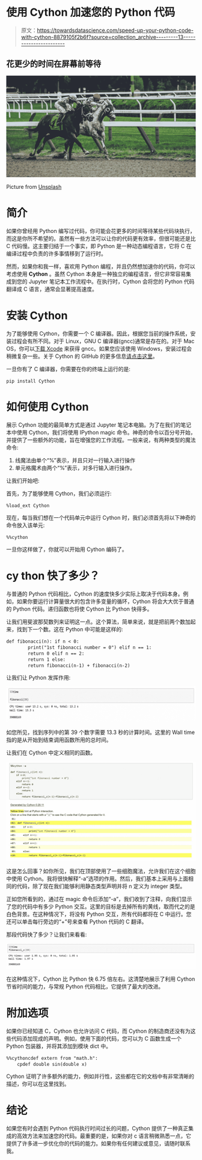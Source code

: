 # 使用 Cython 加速您的 Python 代码

> 原文：<https://towardsdatascience.com/speed-up-your-python-code-with-cython-8879105f2b6f?source=collection_archive---------13----------------------->

## 花更少的时间在屏幕前等待

![](img/db99bd35aca2da825ec20b868d9e9c5e.png)

Picture from [Unsplash](https://unsplash.com/photos/fxAo3DiMICI)

# **简介**

如果你曾经用 Python 编写过代码，你可能会花更多的时间等待某些代码块执行，而这是你所不希望的。虽然有一些方法可以让你的代码更有效率，但很可能还是比 C 代码慢。这主要归结于一个事实，即 Python 是一种动态编程语言，它将 C 在编译过程中负责的许多事情移到了运行时。

然而，如果你和我一样，喜欢用 Python 编程，并且仍然想加速你的代码，你可以考虑使用 **Cython** 。虽然 Cython 本身是一种独立的编程语言，但它非常容易集成到您的 Jupyter 笔记本工作流程中。在执行时，Cython 会将您的 Python 代码翻译成 C 语言，通常会显著提高速度。

# **安装 Cython**

为了能够使用 Cython，你需要一个 C 编译器。因此，根据您当前的操作系统，安装过程会有所不同。对于 Linux，GNU C 编译器(gncc)通常是存在的。对于 Mac OS，你可以[下载 Xcode](https://developer.apple.com/) 来获得 gncc。如果您应该使用 Windows，安装过程会稍微复杂一些。关于 Cython 的 GitHub 的更多信息[请点击这里](https://github.com/cython/cython/wiki/InstallingOnWindows)。

一旦你有了 C 编译器，你需要在你的终端上运行的是:

```
pip install Cython
```

# **如何使用 Cython**

展示 Cython 功能的最简单方式是通过 Jupyter 笔记本电脑。为了在我们的笔记本中使用 Cython，我们将使用 IPython magic 命令。神奇的命令以百分号开始，并提供了一些额外的功能，旨在增强您的工作流程。一般来说，有两种类型的魔法命令:

1.  线魔法由单个“%”表示，并且只对一行输入进行操作
2.  单元格魔术由两个“%”表示，对多行输入进行操作。

让我们开始吧:

首先，为了能够使用 Cython，我们必须运行:

```
%load_ext Cython
```

现在，每当我们想在一个代码单元中运行 Cython 时，我们必须首先将以下神奇的命令放入该单元:

```
%%cython
```

一旦你这样做了，你就可以开始用 Cython 编码了。

# **cy thon 快了多少？**

与普通的 Python 代码相比，Cython 的速度快多少实际上取决于代码本身。例如，如果你要运行计算量很大的包含许多变量的循环，Cython 将会大大优于普通的 Python 代码。递归函数也将使 Cython 比 Python 快得多。

让我们用斐波那契数列来证明这一点。这个算法，简单来说，就是把前两个数加起来，找到下一个数。这在 Python 中可能是这样的:

```
def fibonacci(n): if n < 0:
        print("1st fibonacci number = 0") elif n == 1:
        return 0 elif n == 2:
        return 1 else:
        return fibonacci(n-1) + fibonacci(n-2)
```

让我们让 Python 发挥作用:

![](img/b45832365ba0491ab96449040c9858ad.png)

如您所见，找到序列中的第 39 个数字需要 13.3 秒的计算时间。这里的 Wall time 指的是从开始到结束调用函数所用的总时间。

让我们在 Cython 中定义相同的函数。

![](img/434a0f16de856e8d9a01219ca0a499c5.png)

这是怎么回事？如你所见，我们在顶部使用了一些细胞魔法，允许我们在这个细胞中使用 Cython。我将很快解释“-a”选项的作用。然后，我们基本上采用与上面相同的代码，除了现在我们能够利用静态类型声明并将 n 定义为 integer 类型。

正如您所看到的，通过在 magic 命令后添加“-a”，我们收到了注释，向我们显示了您的代码中有多少 Python 交互。这里的目标是去掉所有的黄线，取而代之的是白色背景。在这种情况下，将没有 Python 交互，所有代码都将在 C 中运行。您还可以单击每行旁边的“+”号来查看 Python 代码的 C 翻译。

那段代码快了多少？让我们来看看:

![](img/e646d2b40faef6961034a26465e37214.png)

在这种情况下，Cython 比 Python 快 6.75 倍左右。这清楚地展示了利用 Cython 节省时间的能力，与常规 Python 代码相比，它提供了最大的改进。

# **附加选项**

如果你已经知道 C，Cython 也允许访问 C 代码，而 Cython 的制造商还没有为这些代码添加现成的声明。例如，使用下面的代码，您可以为 C 函数生成一个 Python 包装器，并将其添加到模块 dict 中。

```
%%cythoncdef extern from "math.h":
    cpdef double sin(double x)
```

Cython 证明了许多额外的能力，例如并行性，这些都在它的文档中有非常清晰的描述，你可以在这里找到。

# **结论**

如果您有时会遇到 Python 代码执行时间过长的问题，Cython 提供了一种真正集成的高效方法来加速您的代码。最重要的是，如果你对 c 语言稍微熟悉一点，它提供了许多进一步优化你的代码的能力。如果你有任何建议或意见，请随时联系我。